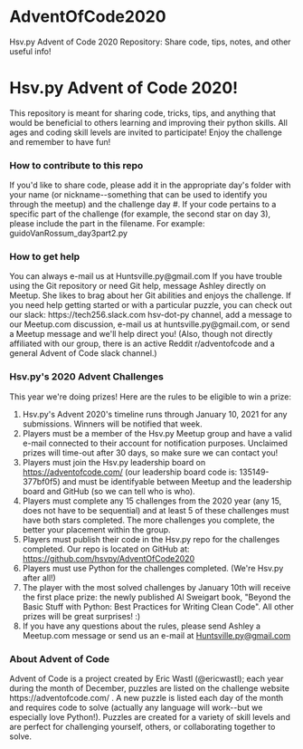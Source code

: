 # AdventOfCode2020
Hsv.py Advent of Code 2020 Repository: Share code, tips, notes, and other useful info!

<h1>Hsv.py Advent of Code 2020!</h1>
This repository is meant for sharing code, tricks, tips, and anything that would be beneficial to others learning and improving their python skills. All ages and coding skill levels are invited to participate! Enjoy the challenge and remember to have fun!

<h3>How to contribute to this repo</h3>
If you'd like to share code, please add it in the appropriate day's folder with your name (or nickname--something that can be used to identify you through the meetup) and the challenge day #. If your code pertains to a specific part of the challenge (for example, the second star on day 3), please include the part in the filename. For example: <br>
guidoVanRossum_day3part2.py

<h3>How to get help</h3>
You can always e-mail us at Huntsville.py@gmail.com 
If you have trouble using the Git repository or need Git help, message Ashley directly on Meetup. She likes to brag about her Git abilities and enjoys the challenge.
If you need help getting started or with a particular puzzle, you can check out our slack: https://tech256.slack.com hsv-dot-py channel, add a message to our Meetup.com discussion, e-mail us at huntsville.py@gmail.com, or send a Meetup message and we'll help direct you! (Also, though not directly affiliated with our group, there is an active Reddit r/adventofcode and a general Advent of Code slack channel.)

<h3>Hsv.py's 2020 Advent Challenges</h3>
This year we're doing prizes! Here are the rules to be eligible to win a prize:

1. Hsv.py's Advent 2020's timeline runs through January 10, 2021 for any submissions. Winners will be notified that week.
2. Players must be a member of the Hsv.py Meetup group and have a valid e-mail connected to their account for notification purposes. Unclaimed prizes will time-out after 30 days, so make sure we can contact you!
3. Players must join the Hsv.py leadership board on https://adventofcode.com/ (our leadership board code is: 135149-377bf0f5) and must be identifyable between Meetup and the leadership board and GitHub (so we can tell who is who).
4. Players must complete any 15 challenges from the 2020 year (any 15, does not have to be sequential) and at least 5 of these challenges must have both stars completed. The more challenges you complete, the better your placement within the group.
5. Players must publish their code in the Hsv.py repo for the challenges completed. Our repo is located on GitHub at: https://github.com/hsvpy/AdventOfCode2020
6. Players must use Python for the challenges completed. (We're Hsv.py after all!)
7. The player with the most solved challenges by January 10th will receive the first place prize: the newly published Al Sweigart book, "Beyond the Basic Stuff with Python: Best Practices for Writing Clean Code". All other prizes will be great surprises! :)
8. If you have any questions about the rules, please send Ashley a Meetup.com message or send us an e-mail at Huntsville.py@gmail.com

<h3>About Advent of Code</h3>
Advent of Code is a project created by Eric Wastl (@ericwastl); each year during the month of December, puzzles are listed on the challenge website https://adventofcode.com/ . A new puzzle is listed each day of the month and requires code to solve (actually any language will work--but we especially love Python!). Puzzles are created for a variety of skill levels and are perfect for challenging yourself, others, or collaborating together to solve.

